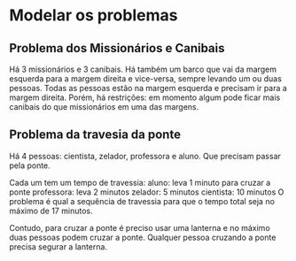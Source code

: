 # Modelar os problemas

## Problema dos Missionários e Canibais

Há 3 missionários e 3 canibais. Há também um barco que vai da margem 
esquerda para a margem direita e vice-versa, sempre levando um ou duas
pessoas. Todas as pessoas estão na margem esquerda e precisam ir para a margem direita.
Porém, há restrições: em momento algum pode ficar mais canibais do que missionários
em uma das margens.

## Problema da travesia da ponte
Há 4 pessoas: cientista, zelador, professora e aluno. Que precisam passar pela ponte.

Cada um tem um tempo de travessia:
  aluno: leva 1 minuto para cruzar a ponte
  professora: leva 2 minutos
  zelador: 5 minutos
  cientista: 10 minutos
O problema é qual a sequência de travessia para que o tempo total seja no máximo de 17 minutos.

Contudo, para cruzar a ponte é preciso usar uma lanterna e no máximo duas pessoas podem cruzar a ponte. Qualquer pessoa cruzando a ponte precisa segurar a lanterna.


   
  
